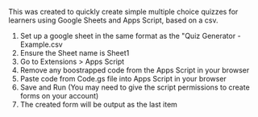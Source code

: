 This was created to quickly create simple multiple choice quizzes for learners using Google Sheets and Apps Script, based on a csv.

1. Set up a google sheet in the same format as the "Quiz Generator - Example.csv
2. Ensure the Sheet name is Sheet1
3. Go to Extensions > Apps Script
4. Remove any boostrapped code from the Apps Script in your browser
5. Paste code from Code.gs file into Apps Script in your browser
6. Save and Run (You may need to give the script permissions to create forms on your account)
7. The created form will be output as the last item
